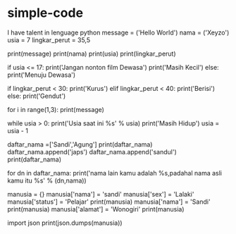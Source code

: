 # simple-code
I have talent in lenguage python
message = ('Hello World')
nama = ('Xeyzo')
usia = 7
lingkar_perut = 35,5

print(message)
print(nama)
print(usia)
print(lingkar_perut)

if usia <= 17:
    print('Jangan nonton film Dewasa')
    print('Masih Kecil')
else:
    print('Menuju Dewasa')

if lingkar_perut < 30:
    print('Kurus')
elif lingkar_perut < 40:
    print('Berisi')
else:
    print('Gendut')

for i in range(1,3):
    print(message)

while usia > 0:
    print('Usia saat ini %s' % usia)
    print('Masih Hidup')
    usia = usia - 1

daftar_nama =['Sandi','Agung']
print(daftar_nama)
daftar_nama.append('japs')
daftar_nama.append('sandul')
print(daftar_nama)

for dn in daftar_nama:
    print('nama lain kamu adalah %s,padahal nama asli kamu itu %s' % (dn,nama))

manusia = {}
manusia['nama'] = 'sandi'
manusia['sex'] = 'Lalaki'
manusia['status'] = 'Pelajar'
print(manusia)
manusia['nama'] = 'Sandi'
print(manusia)
manusia['alamat'] = 'Wonogiri'
print(manusia)

import json
print(json.dumps(manusia))
